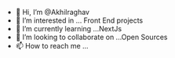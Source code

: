 - 👋 Hi, I’m @Akhilraghav
- 👀 I’m interested in ... Front End projects
- 🌱 I’m currently learning ...NextJs
- 💞️ I’m looking to collaborate on ...Open Sources
- 📫 How to reach me ...

<!---
Akhilraghav05/Akhilraghav05 is a ✨ special ✨ repository because its `README.md` (this file) appears on your GitHub profile.
You can click the Preview link to take a look at your changes.
--->

